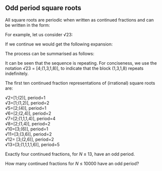## Odd period square roots

All square roots are periodic when written as continued fractions and can be written in the form:

For example, let us consider &#x221A;23:

If we continue we would get the following expansion:

The process can be summarised as follows:

It can be seen that the sequence is repeating. For conciseness, we use the notation &#x221A;23 = [4;(1,3,1,8)], to indicate that the block (1,3,1,8) repeats indefinitely.

The first ten continued fraction representations of (irrational) square roots are:

&#x221A;2=[1;(2)], period=1<br>
&#x221A;3=[1;(1,2)], period=2<br>
&#x221A;5=[2;(4)], period=1<br>
&#x221A;6=[2;(2,4)], period=2<br>
&#x221A;7=[2;(1,1,1,4)], period=4<br>
&#x221A;8=[2;(1,4)], period=2<br>
&#x221A;10=[3;(6)], period=1<br>
&#x221A;11=[3;(3,6)], period=2<br>
&#x221A;12= [3;(2,6)], period=2<br>
&#x221A;13=[3;(1,1,1,1,6)], period=5

Exactly four continued fractions, for <var>N</var> &#x2264; 13, have an odd period.

How many continued fractions for <var>N</var> &#x2264; 10000 have an odd period?
